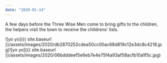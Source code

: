 ```yaml
---
date: "2020-01-14"
---
```


A few days before the Three Wise Men come to bring gifts to the children, the helpers visit the town to receive the childrens’ lists.

![yo yo]({{ site.baseurl }}/assets/images/2020/db2870252cdea50cc00ac68d819c12e3dc8c4218.jpg)![yo yo]({{ site.baseurl }}/assets/images/2020/06bdddeef5e6eb7e4e75f4a93af58acfb10a1f5c.jpg)
